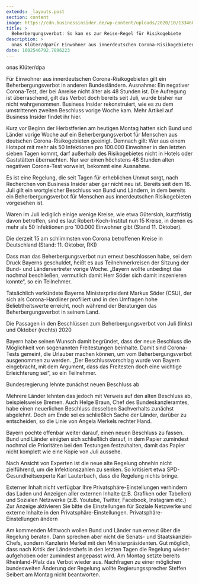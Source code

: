 ```yaml
--- 
extends: _layouts.post 
section: content 
image: https://cdn.businessinsider.de/wp-content/uploads/2020/10/133468200-scaled.jpg 
title: > 
  Beherbergungsverbot: So kam es zur Reise-Regel für Risikogebiete 
description: > 
  onas Klüter/dpaFür Einwohner aus innerdeutschen Corona-Risikogebieten gilt ein Beherbergungsverbot in anderen Bundesländern.Kurz vor Beginn der Herbstferien am heutigen Montag hatten sich Bund und Länder vorige Woche auf ein Beherbergungsverbot für Menschen aus deutschen Corona-Risikogebieten geeinigt.Es ist eine Regelung, die seit Tagen für erheblichen Unmut sorgt, nach Recherchen von Business Insider aber gar nicht neu ist.Juli gilt ein wortgleicher Beschluss von Bund und Ländern, in dem bereits ein Beherbergungsverbot für Menschen aus innerdeutschen Risikogebieten vorgesehen ist.Oktober, RKI)Dass man das Beherbergungsverbot nun erneut beschlossen habe, sei dem Druck Bayerns geschuldet, heißt es aus Teilnehmerkreisen der Sitzung der Bund- und Ländervertreter vorige Woche. 
date: 1602546792.7896223 
--- 
```

onas Klüter/dpa

Für Einwohner aus innerdeutschen Corona-Risikogebieten gilt ein Beherbergungsverbot in anderen Bundesländern. Ausnahme: Ein negativer Corona-Test, der bei Anreise nicht älter als 48 Stunden ist. Die Aufregung ist überraschend, gilt das Verbot doch bereits seit Juli, wurde bisher nur nicht wahrgenommen. Business Insider rekonstruiert, wie es zu dem umstrittenen zweiten Beschluss vorige Woche kam. Mehr Artikel auf Business Insider findet ihr hier.

Kurz vor Beginn der Herbstferien am heutigen Montag hatten sich Bund und Länder vorige Woche auf ein Beherbergungsverbot für Menschen aus deutschen Corona-Risikogebieten geeinigt. Demnach gilt: Wer aus einem Hotspot mit mehr als 50 Infektionen pro 100.000 Einwohner in den letzten sieben Tagen kommt, darf außerhalb des Risikogebietes nicht in Hotels oder Gaststätten übernachten. Nur wer einen höchstens 48 Stunden alten negativen Corona-Test vorweist, bekommt eine Ausnahme.

Es ist eine Regelung, die seit Tagen für erheblichen Unmut sorgt, nach Recherchen von Business Insider aber gar nicht neu ist. Bereits seit dem 16. Juli gilt ein wortgleicher Beschluss von Bund und Ländern, in dem bereits ein Beherbergungsverbot für Menschen aus innerdeutschen Risikogebieten vorgesehen ist.

Waren im Juli lediglich einige wenige Kreise, wie etwa Gütersloh, kurzfristig davon betroffen, sind es laut Robert-Koch-Institut nun 15 Kreise, in denen es mehr als 50 Infektionen pro 100.000 Einwohner gibt (Stand 11. Oktober).

Die derzeit 15 am schlimmsten von Corona betroffenen Kreise in Deutschland (Stand: 11. Oktober, RKI)

Dass man das Beherbergungsverbot nun erneut beschlossen habe, sei dem Druck Bayerns geschuldet, heißt es aus Teilnehmerkreisen der Sitzung der Bund- und Ländervertreter vorige Woche. „Bayern wollte unbedingt das nochmal beschließen, vermutlich damit Herr Söder sich damit inszenieren konnte“, so ein Teilnehmer.

Tatsächlich verkündete Bayerns Ministerpräsident Markus Söder (CSU), der sich als Corona-Hardliner profiliert und in den Umfragen hohe Beliebtheitswerte erreicht, noch während der Beratungen das Beherbergungsverbot in seinem Land.

Die Passagen in den Beschlüssen zum Beherbergungsverbot von Juli (links) und Oktober (rechts) 2020

Bayern habe seinen Wunsch damit begründet, dass der neue Beschluss die Möglichkeit von sogenannten Freitestungen beinhalte. Damit sind Corona-Tests gemeint, die Urlauber machen können, um vom Beherbergungsverbot ausgenommen zu werden. „Der Beschlussvorschlag wurde von Bayern eingebracht, mit dem Argument, dass das Freitesten doch eine wichtige Erleichterung sei“, so ein Teilnehmer.

Bundesregierung lehnte zunächst neuen Beschluss ab

Mehrere Länder lehnten das jedoch mit Verweis auf den alten Beschluss ab, beispielsweise Bremen. Auch Helge Braun, Chef des Bundeskanzleramtes, habe einen neuerlichen Beschluss desselben Sachverhalts zunächst abgelehnt. Doch am Ende sei es schließlich Sache der Länder, darüber zu entscheiden, so die Linie von Angela Merkels rechter Hand.

Bayern pochte offenbar weiter darauf, einen neuen Beschluss zu fassen. Bund und Länder einigten sich schließlich darauf, in dem Papier zumindest nochmal die Prioritäten bei den Testungen festzuhalten, damit das Papier nicht komplett wie eine Kopie von Juli aussehe.

Nach Ansicht von Experten ist die neue alte Regelung ohnehin nicht zielführend, um die Infektionszahlen zu senken. So kritisiert etwa SPD-Gesundheitsexperte Karl Lauterbach, dass die Regelung nichts bringe.

Externer Inhalt nicht verfügbar Ihre Privatsphäre-Einstellungen verhindern das Laden und Anzeigen aller externen Inhalte (z.B. Grafiken oder Tabellen) und Sozialen Netzwerke (z.B. Youtube, Twitter, Facebook, Instagram etc.) Zur Anzeige aktivieren Sie bitte die Einstellungen für Soziale Netzwerke und externe Inhalte in den Privatsphäre-Einstellungen. Privatsphäre-Einstellungen ändern

Am kommenden Mittwoch wollen Bund und Länder nun erneut über die Regelung beraten. Dann sprechen aber nicht die Senats- und Staatskanzlei-Chefs, sondern Kanzlerin Merkel mit den Ministerpräsidenten. Gut möglich, dass nach Kritik der Länderchefs in den letzten Tagen die Regelung wieder aufgehoben oder zumindest angepasst wird. Am Montag setzte bereits Rheinland-Pfalz das Verbot wieder aus. Nachfragen zu einer möglichen bundesweiten Änderung der Regelung wollte Regierungssprecher Steffen Seibert am Montag nicht beantworten.